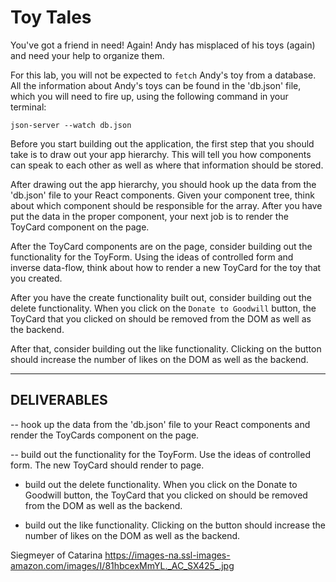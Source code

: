 # Toy Tales

You've got a friend in need! Again!
Andy has misplaced of his toys (again) and need your help to organize them.

For this lab, you will not be expected to `fetch` Andy's toy from a database. All the information about Andy's toys can be found in the 'db.json' file, which you will need to fire up, using the following command in your terminal:

`json-server --watch db.json`

Before you start building out the application, the first step that you should take is to draw out your app hierarchy. This will tell you how components can speak to each other as well as where that information should be stored.

After drawing out the app hierarchy, you should hook up the data from the 'db.json' file to your React components. Given your component tree, think about which component should be responsible for the array. After you have put the data in the proper component, your next job is to render the ToyCard component on the page.

After the ToyCard components are on the page, consider building out the functionality for the ToyForm. Using the ideas of controlled form and inverse data-flow, think about how to render a new ToyCard for the toy that you created.

After you have the create functionality built out, consider building out the delete functionality. When you click on the `Donate to Goodwill` button, the ToyCard that you clicked on should be removed from the DOM as well as the backend.

After that, consider building out the like functionality. Clicking on the button should increase the number of likes on the DOM as well as the backend.

---------------------------------------------
DELIVERABLES
---------------------------------------------
-- hook up the data from the 'db.json' file to your React components and render the ToyCards component on the page.

-- build out the functionality for the ToyForm. Use the ideas of controlled form. The new ToyCard should render to page.

- build out the delete functionality. When you click on the Donate to Goodwill button, the ToyCard that you clicked on should be removed from the DOM as well as the backend.

- build out the like functionality. Clicking on the button should increase the number of likes on the DOM as well as the backend.



Siegmeyer of Catarina
https://images-na.ssl-images-amazon.com/images/I/81hbcexMmYL._AC_SX425_.jpg
